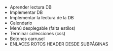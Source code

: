 - Aprender lectura DB
- Implementar DB
- Implementar la lectura de la DB
- Calendario
- Menú desplegable (falta estilos)
- Terminar colecciones (css)
- Botones carrusel
- ENLACES ROTOS HEADER DESDE SUBPÁGINAS
